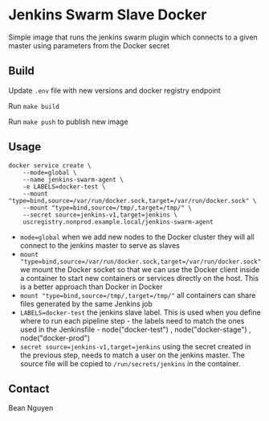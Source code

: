 # Jenkins Swarm Slave Docker

Simple image that runs the jenkins swarm plugin which connects to a given master using parameters from the Docker secret

## Build

Update `.env` file with new versions and docker registry endpoint

Run `make build`

Run `make push` to publish new image

## Usage

```shell
docker service create \
    --mode=global \
    --name jenkins-swarm-agent \
    -e LABELS=docker-test \
    --mount "type=bind,source=/var/run/docker.sock,target=/var/run/docker.sock" \
    --mount "type=bind,source=/tmp/,target=/tmp/" \
    --secret source=jenkins-v1,target=jenkins \
    uscregistry.nonprod.example.local/jenkins-swarm-agent
```

- `mode=global` when we add new nodes to the Docker cluster they will all connect to the jenkins master to serve as slaves
- `mount "type=bind,source=/var/run/docker.sock,target=/var/run/docker.sock"` we mount the Docker socket so that we can use the Docker client inside a container to start new containers or services directly on the host. This is a better approach than Docker in Docker
- `mount "type=bind,source=/tmp/,target=/tmp/"` all containers can share files generated by the same Jenkins job
- `LABELS=docker-test` the jenkins slave label. This is used when you define where to run each pipeline step - the labels need to match the ones used in the Jenkinsfile - node("docker-test") , node("docker-stage") , node("docker-prod")
- `secret source=jenkins-v1,target=jenkins` using the secret created in the previous step, needs to match a user on the jenkins master. The source file will be copied to `/run/secrets/jenkins` in the container.

## Contact

Bean Nguyen
